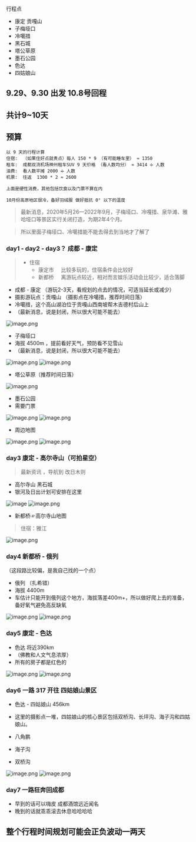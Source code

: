行程点
- 康定 贡嘎山
- 子梅垭口
- 冷噶措
- 黑石城
- 塔公草原
- 墨石公园
- 色达
- 四姑娘山

## 9.29、9.30 出发 10.8号回程
## 共计9~10天
## 预算
```
以 9 天的行程计算
住宿:  （如果住好点就贵点）每人 150 * 9 （有可能睡车里） ≈ 1350
租车:  成都双流机场神州租车SUV 9 天价格 （看人数均分） ≈ 3414 ➗ 人数
油费:  看人数平摊 2000 ➗ 人数
机票:  往返  1300 * 2 ≈ 2600

上面是硬性消费，其他包括饮食以及门票不算在内

10月份高原地区很冷，备好羽绒服 做好抵抗 0° 以下的温度

```


>最新消息，2020年5月26—2022年9月，子梅垭口、冷嘎措、泉华滩、雅哈垭口等景区实行关闭打造，为期2年4个月。

>所以里面子梅垭口、冷噶措能不能去得去到当地才了解了 

### day1 - day2 - day3？ 成都 - 康定

> - 住宿
>   - 康定市 &nbsp;&nbsp;&nbsp; 比较多玩的，住宿条件会比较好
>   - 新都桥 &nbsp;&nbsp;&nbsp; 离游玩点较近，相对而言娱乐活动会比较少，适合落脚

- 成都 - 康定 （游玩2-3天，看规划的点去的情况，可适当延长或减少）
- 摄影游玩点：贡嘎山 （摄影点在冷噶措，推荐时间日落）
- 冷噶措，这个高山湖泊位于贡嘎山西南坡帮木吉德村后山上
- （最新消息，说是封闭，所以很大可能不能去）

![image.png](http://ww1.sinaimg.cn/mw690/a760927bgy1gia0jg7uwej221615c7wl.jpg)

- 子梅垭口 
- 海拔 4500m ，提前看好天气，预防看不见雪山
- （最新消息，说是封闭，所以很大可能不能去）

![image.png](http://ww1.sinaimg.cn/mw690/a760927bgy1gia12p377sj210i16ku0y.jpg)
![image.png](http://ww1.sinaimg.cn/mw690/a760927bgy1gia1a7bslrj219615uqv8.jpg)

- 塔公草原（推荐时间日落）

![image.png](http://ww1.sinaimg.cn/mw690/a760927bgy1gia17wltd3j220u18k1l2.jpg)

- 墨石公园
- 需要门票

![image.png](http://ww1.sinaimg.cn/mw690/a760927bgy1gidawiztulj221a15ku12.jpg)
![image.png](http://ww1.sinaimg.cn/mw690/a760927bgy1gidb8s2h8aj20se164e82.jpg)

- 周边地图

![image.png](http://ww1.sinaimg.cn/mw690/a760927bgy1gia1ce9x09j20v815ujx2.jpg)
![image.png](http://ww1.sinaimg.cn/mw690/a760927bgy1gia0kdaojuj21w01auk35.jpg)

### day3 康定 - 高尔寺山（可拍星空）

>最新资讯 ，导航到 改日木则

- 高尔寺山 黑石城 
- 银河及日出计划可安排在这里

![image](http://ww1.sinaimg.cn/large/a760927bgy1ggjmtnq6lgj218z0u0tij.jpg)
![image.png](http://ww1.sinaimg.cn/mw690/a760927bgy1gia0o4p7jsj21ok19c7wn.jpg)

- 新都桥☞高尔寺山地图
> 住宿：雅江

![image.png](http://ww1.sinaimg.cn/mw690/a760927bgy1gia4bafs3aj22e211g4qv.jpg)

### day4 新都桥 - 俄列
（这段路比较偏，是我自己找的一个点）
- 俄列 （扎希错）
- 海拔 4400m 
- 车估计只能开到俄列这个地方，海拔落差400m+，所以做好爬上去的准备，备好氧气避免高反缺氧

![image.png](http://ww1.sinaimg.cn/mw690/a760927bgy1gic5vs10yjj20uw17ox6q.jpg)
![image.png](http://ww1.sinaimg.cn/mw690/a760927bgy1gic5x0j9pmj21ks1f6b2f.jpg)

### day5 康定 - 色达 
- 色达 将近390km
- （佛教和人文气息浓厚）
- 所有的房子都是红色的

![image.png](http://ww1.sinaimg.cn/mw690/a760927bgy1gidkg3jmy1j224u1asqva.jpg)
![image.png](http://ww1.sinaimg.cn/mw690/a760927bgy1gidkjh3p0oj22bg1awkju.jpg)

### day6 一路 317 开往 四姑娘山景区
- 色达  - 四姑娘山 456km
- 这里的摄影点一堆，四姑娘山的核心景区包括双桥沟、长坪沟、海子沟和四姑娘山。

- 八角鹏
- 海子沟
- 双桥沟

![image.png](http://ww1.sinaimg.cn/mw690/a760927bgy1gidkqt3velj222o1b2u11.jpg)
![image.png](http://ww1.sinaimg.cn/mw690/a760927bgy1gidksfjednj21se17aqvb.jpg)

### day7 一路狂奔回成都
- 早到的话可以嗨皮 成都酒馆远近闻名
- 晚到的话就乖乖滚去休息哈哈哈哈

## 整个行程时间规划可能会正负波动一两天